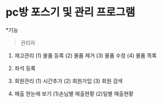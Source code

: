 # pc방 포스기 및 관리 프로그램
*기능
>관리자
1. 재고관리
(1) 물품 등록
(2) 물품 제거
(3) 물품 수정
(4) 물품 목록

2. 좌석 등록

3. 회원관리
(1) 시간추가
(2) 회원가입
(3) 회원 검색
4. 매출 한눈에 보기
(1)손님별 매출현황
(2)일별 매출현황

